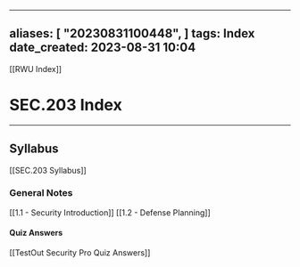 
---
aliases: [ "20230831100448",  ]
tags: Index
date_created: 2023-08-31 10:04
---
[[RWU Index]]
# SEC.203 Index
---
## Syllabus
[[SEC.203 Syllabus]]
### General Notes
[[1.1 - Security Introduction]]
[[1.2 - Defense Planning]]
#### Quiz Answers
[[TestOut Security Pro Quiz Answers]]
